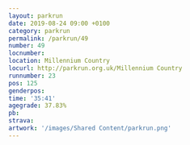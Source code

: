 ```yaml
---
layout: parkrun
date: 2019-08-24 09:00 +0100
category: parkrun
permalink: /parkrun/49
number: 49
locnumber: 
location: Millennium Country
locurl: http://parkrun.org.uk/Millennium Country
runnumber: 23
pos: 125
genderpos: 
time: '35:41'
agegrade: 37.83%
pb: 
strava: 
artwork: '/images/Shared Content/parkrun.png'
---
```

